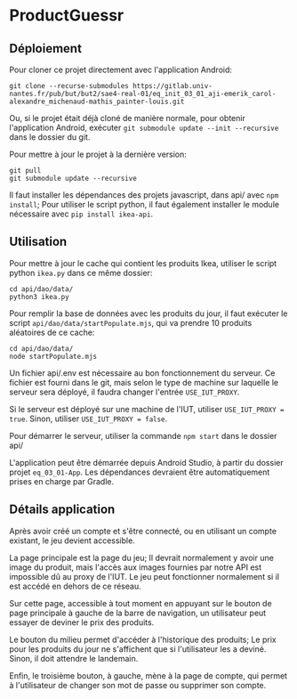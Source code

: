# ProductGuessr

## Déploiement

Pour cloner ce projet directement avec l'application Android:
```
git clone --recurse-submodules https://gitlab.univ-nantes.fr/pub/but/but2/sae4-real-01/eq_init_03_01_aji-emerik_carol-alexandre_michenaud-mathis_painter-louis.git
```
Ou, si le projet était déjà cloné de manière normale, pour obtenir l'application Android, exécuter `git submodule update --init --recursive` dans le dossier du git.

Pour mettre à jour le projet à la dernière version:
```
git pull
git submodule update --recursive
```
Il faut installer les dépendances des projets javascript, dans api/ avec `npm install`; Pour utiliser le script python, il faut également installer le module nécessaire avec `pip install ikea-api`.

## Utilisation

Pour mettre à jour le cache qui contient les produits Ikea, utiliser le script python `ikea.py` dans ce même dossier:
```
cd api/dao/data/
python3 ikea.py
```

Pour remplir la base de données avec les produits du jour, il faut exécuter le script `api/dao/data/startPopulate.mjs`, qui va prendre 10 produits aléatoires de ce cache:
```
cd api/dao/data/
node startPopulate.mjs
```

Un fichier api/.env est nécessaire au bon fonctionnement du serveur. Ce fichier est fourni dans le git, mais selon le type de machine sur laquelle le serveur sera déployé, il faudra changer l'entrée `USE_IUT_PROXY`.

Si le serveur est déployé sur une machine de l'IUT, utiliser `USE_IUT_PROXY = true`.
Sinon, utiliser `USE_IUT_PROXY = false`.

Pour démarrer le serveur, utiliser la commande `npm start` dans le dossier api/

L'application peut être démarrée depuis Android Studio, à partir du dossier projet `eq_03_01-App`. Les dépendances devraient être automatiquement prises en charge par Gradle.

## Détails application

Après avoir créé un compte et s'être connecté, ou en utilisant un compte existant, le jeu devient accessible.

La page principale est la page du jeu; Il devrait normalement y avoir une image du produit, mais l'accès aux images fournies par notre API est impossible dû au proxy de l'IUT. Le jeu peut fonctionner normalement si il est accédé en dehors de ce réseau.

Sur cette page, accessible à tout moment en appuyant sur le bouton de page principale à gauche de la barre de navigation, un utilisateur peut essayer de deviner le prix des produits.

Le bouton du milieu permet d'accéder à l'historique des produits; Le prix pour les produits du jour ne s'affichent que si l'utilisateur les a deviné. Sinon, il doit attendre le landemain.

Enfin, le troisième bouton, à gauche, mène à la page de compte, qui permet à l'utilisateur de changer son mot de passe ou supprimer son compte.